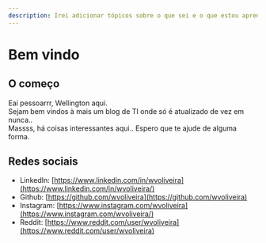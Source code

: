 ```yaml
---
description: Irei adicionar tópicos sobre o que sei e o que estou aprendendo..
---
```


# Bem vindo

## O começo

Eaí pessoarrr, Wellington aqui.  
Sejam bem vindos à mais um blog de TI onde só é atualizado de vez em nunca..  
Massss, há coisas interessantes aqui.. Espero que te ajude de alguma forma.

## Redes sociais

* LinkedIn: [https://www.linkedin.com/in/wvoliveira](https://www.linkedin.com/in/wvoliveira/)
* Github: [https://github.com/wvoliveira](https://github.com/wvoliveira)
* Instagram: [https://www.instagram.com/wvoliveira](https://www.instagram.com/wvoliveira/)
* Reddit: [https://www.reddit.com/user/wvoliveira](https://www.reddit.com/user/wvoliveira)



